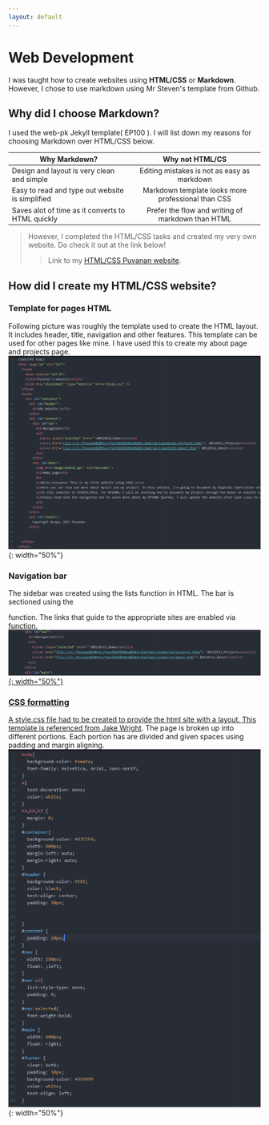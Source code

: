 ```yaml
---
layout: default
---
```


# Web Development

I was taught how to create websites using **HTML/CSS** or **Markdown**. However, I chose to use markdown using Mr Steven's template from Github.

## Why did I choose Markdown?
I used the web-pk Jekyll template( EP100 ). I will list down my reasons for choosing Markdown over HTML/CSS below.


|                      Why Markdown?                    |                 Why not HTML/CS                       |
| ----------------------------------------------------- |:-----------------------------------------------------:|
| Design and layout is very clean and simple            | Editing mistakes is not as easy as markdown           |
| Easy to read and type out website is simplified       | Markdown template looks more professional than CSS    |
| Saves alot of time as it converts to HTML quickly     | Prefer the flow and writing of markdown than HTML     |


> However, I completed the HTML/CSS tasks and created my very own website. Do check it out at the link below!
>
>> Link to my [HTML/CSS Puvanan website](https://puvie2005.github.io/test/).

## How did I create my HTML/CSS website?

### Template for pages HTML

Following picture was roughly the template used to create the HTML layout. It includes header, title, navigation and other features.
This template can be used for other pages like mine. I have used this to create my about page and projects page.
![](docs/images/layout.png){: width="50%"}

### Navigation bar
The sidebar was created using the lists function in HTML. The bar is sectioned using the <div> function.
The links that guide to the appropriate sites are enabled via <a href> function.
![](docs/images/nav.png){: width="50%"}

### CSS formatting
A style.css file had to be created to provide the html site with a layout. This template is referenced from [Jake Wright](https://www.youtube.com/watch?v=0afZj1G0BIE/).
The page is broken up into different portions. Each portion has are divided and given spaces using padding and margin aligning.
![](docs/images/css.png){: width="50%"}
